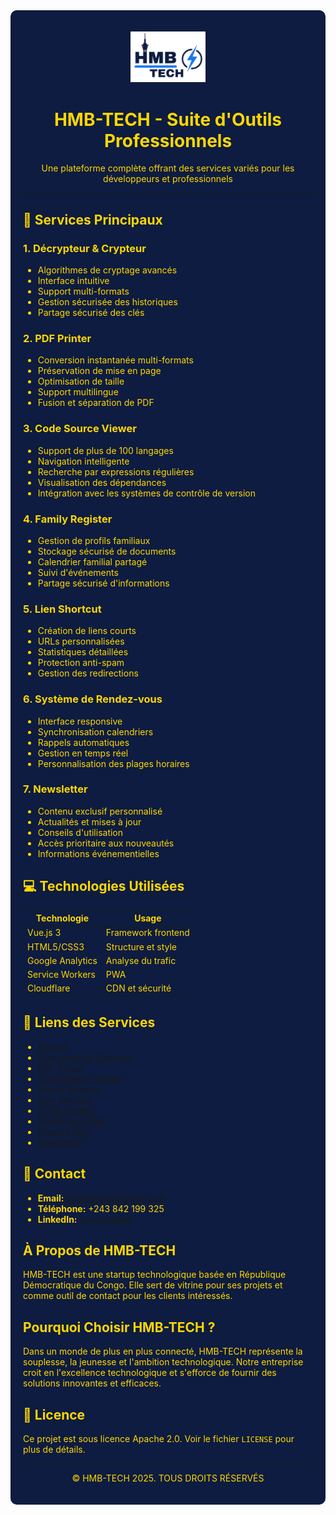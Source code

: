 <div style="background-color: #0D1C40; color: gold; padding: 20px; border-radius: 10px;">

<p align="center">
  <img src="https://raw.githubusercontent.com/HansHugoHMB/Images/main/HMB-TECH LOGO.svg" alt="HMB-TECH Logo" width="120"/>
</p>

<h1 align="center" style="color: gold;">
  HMB-TECH - Suite d'Outils Professionnels
</h1>

<p align="center">
  Une plateforme complète offrant des services variés pour les développeurs et professionnels
</p>

---

## 🌟 Services Principaux

### 1. Décrypteur & Crypteur
- Algorithmes de cryptage avancés
- Interface intuitive
- Support multi-formats
- Gestion sécurisée des historiques
- Partage sécurisé des clés

### 2. PDF Printer
- Conversion instantanée multi-formats
- Préservation de mise en page
- Optimisation de taille
- Support multilingue
- Fusion et séparation de PDF

### 3. Code Source Viewer
- Support de plus de 100 langages
- Navigation intelligente
- Recherche par expressions régulières
- Visualisation des dépendances
- Intégration avec les systèmes de contrôle de version

### 4. Family Register
- Gestion de profils familiaux
- Stockage sécurisé de documents
- Calendrier familial partagé
- Suivi d'événements
- Partage sécurisé d'informations

### 5. Lien Shortcut
- Création de liens courts
- URLs personnalisées
- Statistiques détaillées
- Protection anti-spam
- Gestion des redirections

### 6. Système de Rendez-vous
- Interface responsive
- Synchronisation calendriers
- Rappels automatiques
- Gestion en temps réel
- Personnalisation des plages horaires

### 7. Newsletter
- Contenu exclusif personnalisé
- Actualités et mises à jour
- Conseils d'utilisation
- Accès prioritaire aux nouveautés
- Informations événementielles

## 💻 Technologies Utilisées

| Technologie | Usage |
|-------------|--------|
| Vue.js 3 | Framework frontend |
| HTML5/CSS3 | Structure et style |
| Google Analytics | Analyse du trafic |
| Service Workers | PWA |
| Cloudflare | CDN et sécurité |

## 📱 Liens des Services

- [Accueil](https://d-c-hmb-tech.pages.dev/acceuil)
- [Décrypteur & Crypteur](https://d-c-hmb-tech.pages.dev)
- [PDF Printer](https://d-c-hmb-tech.pages.dev/print)
- [Code Source Viewer](https://v-s-hmb-tech.pages.dev)
- [Family Register](https://d-c-hmb-tech.pages.dev/family%20forms)
- [Lien Shortcut](https://d-c-hmb-tech.pages.dev/shortcut)
- [HTML Chiffré](https://d-c-hmb-tech.pages.dev/obst)
- [Déchiffrer HTML](https://prepa-h.pages.dev/fuc)
- [Prendre RDV](https://d-c-hmb-tech.pages.dev/rdv)
- [Newsletter](https://d-c-hmb-tech.pages.dev/newsletter)

## 👥 Contact

- **Email:** mbayahans@gmail.com
- **Téléphone:** +243 842 199 325
- **LinkedIn:** [hans-mbaya](https://cd.linkedin.com/in/hans-mbaya)

## À Propos de HMB-TECH

HMB-TECH est une startup technologique basée en République Démocratique du Congo. Elle sert de vitrine pour ses projets et comme outil de contact pour les clients intéressés.

## Pourquoi Choisir HMB-TECH ?

Dans un monde de plus en plus connecté, HMB-TECH représente la souplesse, la jeunesse et l'ambition technologique. Notre entreprise croit en l'excellence technologique et s'efforce de fournir des solutions innovantes et efficaces.

## 📄 Licence

Ce projet est sous licence Apache 2.0. Voir le fichier `LICENSE` pour plus de détails.

---

<p align="center">© HMB-TECH 2025. TOUS DROITS RÉSERVÉS</p>

</div>
